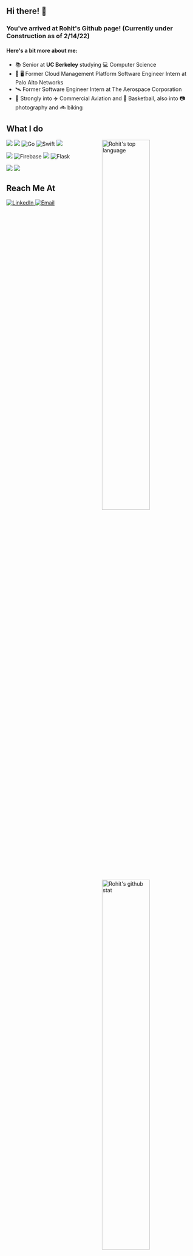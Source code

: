 ## Hi there! 👋
### You've arrived at Rohit's Github page! (Currently under Construction as of 2/14/22)
#### Here's a bit more about me:

- 📚  Senior at **UC Berkeley** studying 💻 Computer Science
- :closed_lock_with_key: :desktop_computer: Former Cloud Management Platform Software Engineer Intern at Palo Alto Networks
- :artificial_satellite:  Former Software Engineer Intern at The Aerospace Corporation
- 🤙  Strongly into :airplane: Commercial Aviation and :basketball: Basketball, also into 📷 photography and 🚲 biking
## What I do
<img align="right" alt="Rohit's top language" width="50%" src="https://github-readme-stats.vercel.app/api/top-langs/?username=1rohitdeshpande&layout=compact&show_icons=true">
<img align="right" alt="Rohit's github stat" width="50%" src="https://github-readme-stats.vercel.app/api?username=1rohitdeshpande&show_icons=true&count_private=true">
<p>
  <img src="https://img.shields.io/badge/java-%23ED8B00.svg?&style=for-the-badge&logo=java&logoColor=white"/>
  <img src="https://img.shields.io/badge/python%20-%2314354C.svg?&style=for-the-badge&logo=python&logoColor=white"/>
  <img alt="Go" src="https://img.shields.io/badge/go-%2300ADD8.svg?&style=for-the-badge&logo=go&logoColor=white"/>
  <img alt="Swift" src="https://img.shields.io/badge/swift-%23FA7343.svg?&style=for-the-badge&logo=swift&logoColor=white"/>
  <img src="https://github.com/yurijserrano/Github-Profile-Readme-Logos/edit/master/programming%20languages/c.svg"/>
</p>
<p>
  <img src="https://img.shields.io/badge/heroku%20-%23430098.svg?&style=for-the-badge&logo=heroku&logoColor=white"/>
  <img alt="Firebase" src="https://img.shields.io/badge/firebase%20-%23039BE5.svg?&style=for-the-badge&logo=firebase"/>
  <img src="https://img.shields.io/badge/github%20-%23121011.svg?&style=for-the-badge&logo=github&logoColor=white"/>
  <img alt="Flask" src="https://img.shields.io/badge/flask%20-%23000.svg?&style=for-the-badge&logo=flask&logoColor=white"/>
</p>
<p>
  <img src="https://img.shields.io/badge/adobe%20photoshop%20-%2331A8FF.svg?&style=for-the-badge&logo=adobe%20photoshop&logoColor=white"/>
  <img src="https://img.shields.io/badge/figma%20-%23F24E1E.svg?&style=for-the-badge&logo=figma&logoColor=white"/>
</p>

## Reach Me At
<p>
  <a href="https://www.linkedin.com/in/1rohitdeshpande/" target="_blank">
  <img alt="LinkedIn" src="https://img.shields.io/badge/linkedin-%230077B5.svg?&style=for-the-badge&logo=linkedin&logoColor=white" />
  </a>
  <a href="mailto:rohitdeshpande@berkeley.edu">
  <img alt="Email" src="https://img.shields.io/badge/Email-D14836?&style=for-the-badge&logo=Gmail&logoColor=white" />
  </a>
</p>
